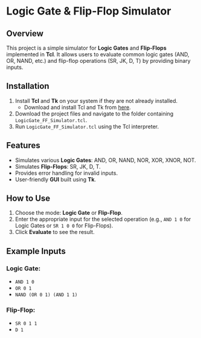 
# Logic Gate & Flip-Flop Simulator


## Overview
This project is a simple simulator for **Logic Gates** and **Flip-Flops** implemented in **Tcl**. It allows users to evaluate common logic gates (AND, OR, NAND, etc.) and flip-flop operations (SR, JK, D, T) by providing binary inputs.
 
## Installation
1. Install **Tcl** and **Tk** on your system if they are not already installed.
   - Download and install Tcl and Tk from [here](https://www.tcl.tk/software/tcltk/download.html).
2. Download the project files and navigate to the folder containing `LogicGate_FF_Simulator.tcl`.
3. Run `LogicGate_FF_Simulator.tcl` using the Tcl interpreter.

## Features
- Simulates various **Logic Gates**: AND, OR, NAND, NOR, XOR, XNOR, NOT.
- Simulates **Flip-Flops**: SR, JK, D, T.
- Provides error handling for invalid inputs.
- User-friendly **GUI** built using **Tk**.

## How to Use
1. Choose the mode: **Logic Gate** or **Flip-Flop**.
2. Enter the appropriate input for the selected operation (e.g., `AND 1 0` for Logic Gates or `SR 1 0 0` for Flip-Flops).
3. Click **Evaluate** to see the result.

## Example Inputs
### Logic Gate:
- `AND 1 0`
- `OR 0 1`
- `NAND (OR 0 1) (AND 1 1)`

### Flip-Flop:
- `SR 0 1 1`
- `D 1`
